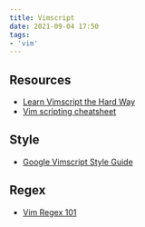 ```yaml
---
title: Vimscript
date: 2021-09-04 17:50
tags:
- 'vim'
---
```


## Resources

* [Learn Vimscript the Hard Way](https://learnvimscriptthehardway.stevelosh.com/)
* [Vim scripting cheatsheet](https://devhints.io/vimscript)

## Style

* [Google Vimscript Style Guide](https://google.github.io/styleguide/vimscriptguide.xml)

## Regex

* [Vim Regex 101](http://vimregex.com/)
